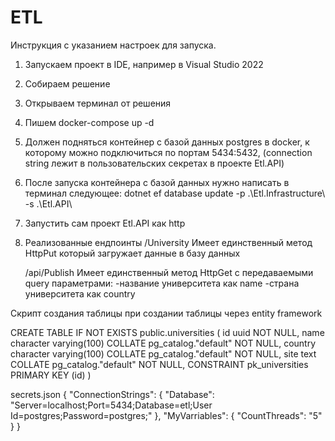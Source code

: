 # ETL

Инструкция с указанием настроек для запуска.
1. Запускаем проект в IDE, например в Visual Studio 2022
2. Собираем решение
3. Открываем терминал от решения
4. Пишем docker-compose up -d
5. Должен подняться контейнер с базой данных postgres в docker, к которому можно подключиться по портам 5434:5432, (connection string лежит в пользовательских секретах в проекте Etl.API)
6. После запуска контейнера с базой данных нужно написать в терминал следующее: dotnet ef database update -p .\Etl.Infrastructure\ -s .\Etl.API\
7. Запустить сам проект Etl.API как http
8. Реализованные ендпоинты
   /University
   Имеет единственный метод HttpPut который загружает данные в базу данных

   /api/Publish
   Имеет единственный метод HttpGet с передаваемыми query параметрами:
   -название университета как name
   -страна университета как country

Скрипт создания таблицы при создании таблицы через entity framework

CREATE TABLE IF NOT EXISTS public.universities
(
    id uuid NOT NULL,
    name character varying(100) COLLATE pg_catalog."default" NOT NULL,
    country character varying(100) COLLATE pg_catalog."default" NOT NULL,
    site text COLLATE pg_catalog."default" NOT NULL,
    CONSTRAINT pk_universities PRIMARY KEY (id)
)

secrets.json
{
  "ConnectionStrings": {
    "Database": "Server=localhost;Port=5434;Database=etl;User Id=postgres;Password=postgres;"
  },
  "MyVarriables": {
    "CountThreads": "5"
  }
}
